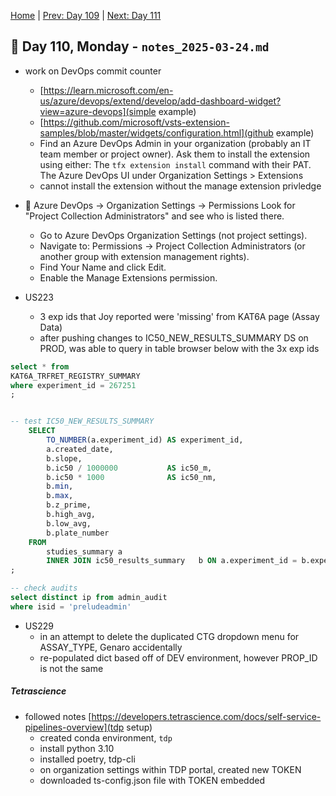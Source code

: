 [Home](../../main.md) | [Prev: Day 109](notes_2025-03-21.md) | [Next: Day 111](./notes_2025-03-25.md)

## 📝 Day 110, Monday - `notes_2025-03-24.md`

- work on DevOps commit counter
    * [https://learn.microsoft.com/en-us/azure/devops/extend/develop/add-dashboard-widget?view=azure-devops](simple example)
    * [https://github.com/microsoft/vsts-extension-samples/blob/master/widgets/configuration.html](github example)
    * Find an Azure DevOps Admin in your organization (probably an IT team member or project owner). Ask them to install the extension using either: The `tfx extension install` command with their PAT. The Azure DevOps UI under Organization Settings > Extensions
    * cannot install the extension without the manage extension privledge

- 🔗 Azure DevOps → Organization Settings → Permissions
Look for "Project Collection Administrators" and see who is listed there.
    * Go to Azure DevOps Organization Settings (not project settings).
    * Navigate to: Permissions → Project Collection Administrators (or another group with extension management rights).
    * Find Your Name and click Edit.
    * Enable the Manage Extensions permission.

- US223
    * 3 exp ids that Joy reported were 'missing' from KAT6A page (Assay Data)
    * after pushing changes to IC50_NEW_RESULTS_SUMMARY DS on PROD, was able to query in table browser below with the 3x exp ids
```sql
select * from 
KAT6A_TRFRET_REGISTRY_SUMMARY
where experiment_id = 267251
;


-- test IC50_NEW_RESULTS_SUMMARY
    SELECT
        TO_NUMBER(a.experiment_id) AS experiment_id,
        a.created_date,
        b.slope,
        b.ic50 / 1000000           AS ic50_m,
        b.ic50 * 1000              AS ic50_nm,
        b.min,
        b.max,
        b.z_prime,
        b.high_avg,
        b.low_avg,
        b.plate_number
    FROM
        studies_summary a
        INNER JOIN ic50_results_summary   b ON a.experiment_id = b.experiment_id
;

-- check audits
select distinct ip from admin_audit
where isid = 'preludeadmin'
```

- US229
    * in an attempt to delete the duplicated CTG dropdown menu for ASSAY_TYPE, Genaro accidentally 
    * re-populated dict based off of DEV environment, however PROP_ID is not the same

##### Tetrascience
- followed notes [https://developers.tetrascience.com/docs/self-service-pipelines-overview](tdp setup)
    * created conda environment, `tdp`
    * install python 3.10
    * installed poetry, tdp-cli
    * on organization settings within TDP portal, created new TOKEN
    * downloaded ts-config.json file with TOKEN embedded
